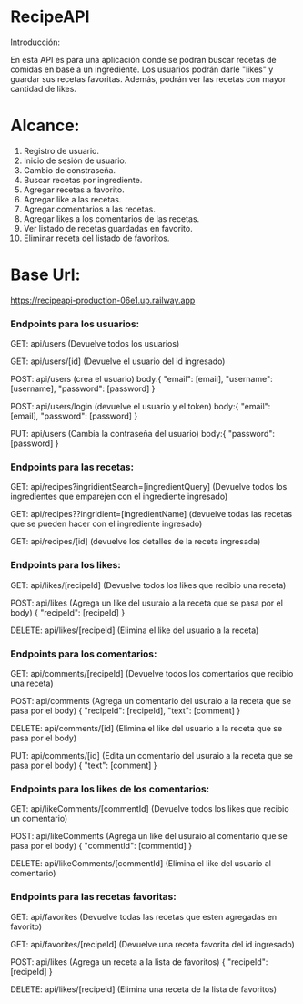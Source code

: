 # RecipeAPI
Introducción: 

En esta API es para una aplicación donde se podran buscar recetas de comidas en base a un ingrediente. 
Los usuarios podrán darle "likes" y guardar sus recetas favoritas. Además, podrán ver las recetas con 
mayor cantidad de likes.

# Alcance:

1. Registro de usuario.
2. Inicio de sesión de usuario.
3. Cambio de constraseña.
5. Buscar recetas por ingrediente. 
6. Agregar recetas a favorito.
7. Agregar like a las recetas.
8. Agregar comentarios a las recetas.
9. Agregar likes a los comentarios de las recetas.
10. Ver listado de recetas guardadas en favorito.
11. Eliminar receta del listado de favoritos.

# Base Url:

https://recipeapi-production-06e1.up.railway.app

### Endpoints para los usuarios: 

GET: api/users (Devuelve todos los usuarios)

GET: api/users/[id] (Devuelve el usuario del id ingresado)

POST: api/users (crea el usuario)
body:{
    "email": [email],
    "username": [username],
    "password": [password]
}

POST: api/users/login (devuelve el usuario y el token)
body:{
    "email": [email],
    "password": [password]
}

PUT: api/users (Cambia la contraseña del usuario)
body:{
    "password": [password]
}

### Endpoints para las recetas: 

GET: api/recipes?ingridientSearch=[ingredientQuery] (Devuelve todos los ingredientes que emparejen con el ingrediente ingresado)

GET: api/recipes??ingridient=[ingredientName] (devuelve todas las recetas que se pueden hacer con el ingrediente ingresado)

GET: api/recipes/[id] (devuelve los detalles de la receta ingresada)

### Endpoints para los likes:

GET: api/likes/[recipeId] (Devuelve todos los likes que recibio una receta)

POST: api/likes (Agrega un like del usuraio a la receta que se pasa por el body)
{
    "recipeId": [recipeId]
}

DELETE: api/likes/[recipeId] (Elimina el like del usuario a la receta)

### Endpoints para los comentarios:

GET: api/comments/[recipeId] (Devuelve todos los comentarios que recibio una receta)

POST: api/comments (Agrega un comentario del usuraio a la receta que se pasa por el body)
{
    "recipeId": [recipeId],
    "text": [comment]
}

DELETE: api/comments/[id] (Elimina el like del usuario a la receta que se pasa por el body)

PUT: api/comments/[id] (Edita un comentario del usuraio a la receta que se pasa por el body)
{
    "text": [comment]
}

### Endpoints para los likes de los comentarios:

GET: api/likeComments/[commentId] (Devuelve todos los likes que recibio un comentario)

POST: api/likeComments (Agrega un like del usuraio al comentario que se pasa por el body)
{
    "commentId": [commentId]
}

DELETE: api/likeComments/[commentId] (Elimina el like del usuario al comentario)

### Endpoints para las recetas favoritas:

GET: api/favorites (Devuelve todas las recetas que esten agregadas en favorito)

GET: api/favorites/[recipeId] (Devuelve una receta favorita del id ingresado)

POST: api/likes (Agrega un receta a la lista de favoritos)
{
    "recipeId": [recipeId]
}

DELETE: api/likes/[recipeId] (Elimina una receta de la lista de favoritos)
